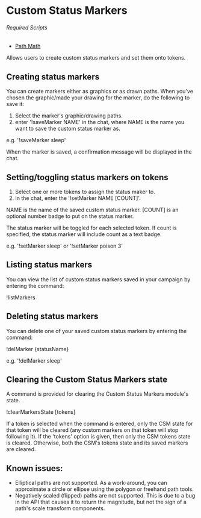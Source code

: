 # Custom Status Markers

###### Required Scripts
* [Path Math](https://github.com/Roll20/roll20-api-scripts/tree/master/PathMath)

Allows users to create custom status markers and set them onto tokens.

## Creating status markers

You can create markers either as graphics or as drawn paths. When you've
chosen the graphic/made your drawing for the marker, do the following to
save it:
1) Select the marker's graphic/drawing paths.
2) enter '!saveMarker NAME' in the chat, where NAME is the name you want to
save the custom status marker as.

e.g. '!saveMarker sleep'

When the marker is saved, a confirmation message will be displayed in the chat.

## Setting/toggling status markers on tokens

1) Select one or more tokens to assign the status maker to.
2) In the chat, enter the '!setMarker NAME [COUNT]'.

NAME is the name of the saved custom status marker.
[COUNT] is an optional number badge to put on the status marker.

The status marker will be toggled for each selected token. If count is
specified, the status marker will include count as a text badge.

e.g. '!setMarker sleep' or '!setMarker poison 3'

## Listing status markers

You can view the list of custom status markers saved in your campaign
by entering the command:

!listMarkers

## Deleting status markers

You can delete one of your saved custom status markers by entering the command:

!delMarker {statusName}

e.g. '!delMarker sleep'

## Clearing the Custom Status Markers state

A command is provided for clearing the Custom Status Markers module's state.

!clearMarkersState [tokens]

If a token is selected when the command is entered, only the CSM state for that
token will be cleared (any custom markers on that token will stop following it).
If the 'tokens' option is given, then only the CSM tokens state is cleared.
Otherwise, both the CSM's tokens state and its saved markers are cleared.

## Known issues:

* Elliptical paths are not supported. As a work-around, you can approximate a
circle or ellipse using the polygon or freehand path tools.
* Negatively scaled (flipped) paths are not supported. This is due to a bug in
the API that causes it to return the magnitude, but not the sign of a path's
scale transform components.
